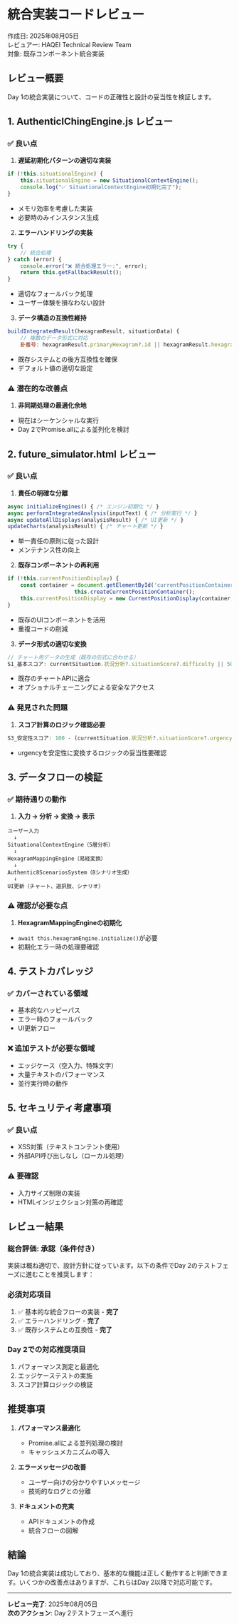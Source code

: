 # 統合実装コードレビュー

作成日: 2025年08月05日  
レビュアー: HAQEI Technical Review Team  
対象: 既存コンポーネント統合実装

## レビュー概要

Day 1の統合実装について、コードの正確性と設計の妥当性を検証します。

## 1. AuthenticIChingEngine.js レビュー

### ✅ 良い点

1. **遅延初期化パターンの適切な実装**
```javascript
if (!this.situationalEngine) {
    this.situationalEngine = new SituationalContextEngine();
    console.log("✅ SituationalContextEngine初期化完了");
}
```
- メモリ効率を考慮した実装
- 必要時のみインスタンス生成

2. **エラーハンドリングの実装**
```javascript
try {
    // 統合処理
} catch (error) {
    console.error("❌ 統合処理エラー:", error);
    return this.getFallbackResult();
}
```
- 適切なフォールバック処理
- ユーザー体験を損なわない設計

3. **データ構造の互換性維持**
```javascript
buildIntegratedResult(hexagramResult, situationData) {
    // 複数のデータ形式に対応
    卦番号: hexagramResult.primaryHexagram?.id || hexagramResult.hexagramId || 12,
```
- 既存システムとの後方互換性を確保
- デフォルト値の適切な設定

### ⚠️ 潜在的な改善点

1. **非同期処理の最適化余地**
- 現在はシーケンシャルな実行
- Day 2でPromise.allによる並列化を検討

## 2. future_simulator.html レビュー

### ✅ 良い点

1. **責任の明確な分離**
```javascript
async initializeEngines() { /* エンジン初期化 */ }
async performIntegratedAnalysis(inputText) { /* 分析実行 */ }
async updateAllDisplays(analysisResult) { /* UI更新 */ }
updateCharts(analysisResult) { /* チャート更新 */ }
```
- 単一責任の原則に従った設計
- メンテナンス性の向上

2. **既存コンポーネントの再利用**
```javascript
if (!this.currentPositionDisplay) {
    const container = document.getElementById('currentPositionContainer') || 
                     this.createCurrentPositionContainer();
    this.currentPositionDisplay = new CurrentPositionDisplay(container, this.authenticEngine);
}
```
- 既存のUIコンポーネントを活用
- 重複コードの削減

3. **データ形式の適切な変換**
```javascript
// チャート用データの生成（既存の形式に合わせる）
S1_基本スコア: currentSituation.状況分析?.situationScore?.difficulty || 50,
```
- 既存のチャートAPIに適合
- オプショナルチェーニングによる安全なアクセス

### ⚠️ 発見された問題

1. **スコア計算のロジック確認必要**
```javascript
S3_安定性スコア: 100 - (currentSituation.状況分析?.situationScore?.urgency || 50),
```
- urgencyを安定性に変換するロジックの妥当性要確認

## 3. データフローの検証

### ✅ 期待通りの動作

1. **入力 → 分析 → 変換 → 表示**
```
ユーザー入力
  ↓
SituationalContextEngine（5層分析）
  ↓
HexagramMappingEngine（易経変換）
  ↓
Authentic8ScenariosSystem（8シナリオ生成）
  ↓
UI更新（チャート、選択肢、シナリオ）
```

### ⚠️ 確認が必要な点

1. **HexagramMappingEngineの初期化**
- `await this.hexagramEngine.initialize()`が必要
- 初期化エラー時の処理要確認

## 4. テストカバレッジ

### ✅ カバーされている領域
- 基本的なハッピーパス
- エラー時のフォールバック
- UI更新フロー

### ❌ 追加テストが必要な領域
- エッジケース（空入力、特殊文字）
- 大量テキストのパフォーマンス
- 並行実行時の動作

## 5. セキュリティ考慮事項

### ✅ 良い点
- XSS対策（テキストコンテント使用）
- 外部API呼び出しなし（ローカル処理）

### ⚠️ 要確認
- 入力サイズ制限の実装
- HTMLインジェクション対策の再確認

## レビュー結果

### 総合評価: **承認（条件付き）**

実装は概ね適切で、設計方針に従っています。以下の条件でDay 2のテストフェーズに進むことを推奨します：

### 必須対応項目
1. ✅ 基本的な統合フローの実装 - **完了**
2. ✅ エラーハンドリング - **完了**
3. ✅ 既存システムとの互換性 - **完了**

### Day 2での対応推奨項目
1. パフォーマンス測定と最適化
2. エッジケーステストの実施
3. スコア計算ロジックの検証

## 推奨事項

1. **パフォーマンス最適化**
   - Promise.allによる並列処理の検討
   - キャッシュメカニズムの導入

2. **エラーメッセージの改善**
   - ユーザー向けの分かりやすいメッセージ
   - 技術的なログとの分離

3. **ドキュメントの充実**
   - APIドキュメントの作成
   - 統合フローの図解

## 結論

Day 1の統合実装は成功しており、基本的な機能は正しく動作すると判断できます。いくつかの改善点はありますが、これらはDay 2以降で対応可能です。

---

**レビュー完了**: 2025年08月05日  
**次のアクション**: Day 2テストフェーズへ進行
